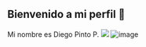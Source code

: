 ## Bienvenido a mi perfil 👋
Mi nombre es Diego Pinto P.
<img src="{https://img.shields.io/badge/Laravel-FF2D20?style=for-the-badge&logo=laravel&logoColor=white}"/>
![image]({https://img.shields.io/badge/Laravel-FF2D20?style=for-the-badge&logo=laravel&logoColor=white})
<!--
**El-Diegore/El-Diegore** is a ✨ _special_ ✨ repository because its `README.md` (this file) appears on your GitHub profile.

Here are some ideas to get you started:

- 🔭 I’m currently working on ...
- 🌱 I’m currently learning ...
- 👯 I’m looking to collaborate on ...
- 🤔 I’m looking for help with ...
- 💬 Ask me about ...
- 📫 How to reach me: ...
- 😄 Pronouns: ...
- ⚡ Fun fact: ...
-->

